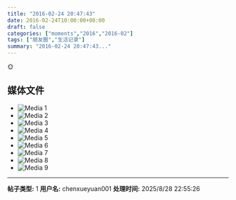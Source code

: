 ```yaml
---
title: "2016-02-24 20:47:43"
date: 2016-02-24T10:00:00+08:00
draft: false
categories: ["moments","2016","2016-02"]
tags: ["朋友圈","生活记录"]
summary: "2016-02-24 20:47:43..."
---
```


🌞

## 媒体文件

- ![Media 1](/Moments/photos/2016-02-24/201602242047430.jpg)
- ![Media 2](/Moments/photos/2016-02-24/201602242047431.jpg)
- ![Media 3](/Moments/photos/2016-02-24/201602242047432.jpg)
- ![Media 4](/Moments/photos/2016-02-24/201602242047433.jpg)
- ![Media 5](/Moments/photos/2016-02-24/201602242047434.jpg)
- ![Media 6](/Moments/photos/2016-02-24/201602242047435.jpg)
- ![Media 7](/Moments/photos/2016-02-24/201602242047436.jpg)
- ![Media 8](/Moments/photos/2016-02-24/201602242047437.jpg)
- ![Media 9](/Moments/photos/2016-02-24/201602242047438.jpg)

---

**帖子类型:** 1
**用户名:** chenxueyuan001
**处理时间:** 2025/8/28 22:55:26